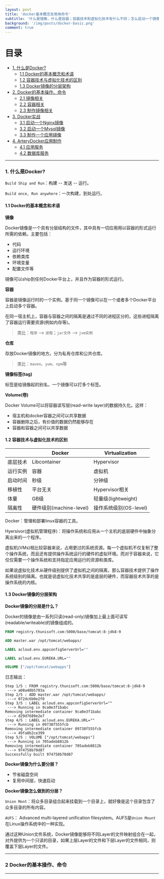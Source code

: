 ```yaml
---
layout: post
title: 'docker基本概念及常用命令'
subtitle: '什么是镜像，什么是容器；容器技术和虚拟化技术有什么不同；怎么启动一个镜像，进入镜像，映射镜像的端口到主机；主机和镜像之间怎么共享数据...记录一下！'
background: '/img/posts/docker-basic.png'
comment: true
---
```


# 目录

- [1. 什么是Docker?](#1)
    - [1.1 Docker的基本概念和术语](#1.1)
    - [1.2 容器技术与虚拟化技术的区别](#1.2)
    - [1.3 Docker镜像的分层架构](#1.3)
- [2. Docker的基本操作、命令](#2)
    - [2.1 镜像相关](#2.1)
    - [2.2 容器相关](#2.2)
    - [2.3 制作镜像相关](#2.3)
- [3. Docker实战](#3)
    - [3.1 启动一个Nginx镜像](#3.1)
    - [3.2 启动一个Mysql镜像](#3.1)
    - [3.3 制作一个应用镜像](#3.3)
- [4. ArteryDocker应用制作](#4)
    - [4.1 应用服务](#4.1)
    - [4.2 数据库服务](#4.1)

---

<h3 id="1">1. 什么是Docker?</h3>

`Build Ship and Run`：构建 -- 发送 -- 运行。

`Build once, Run anywhere`：一次构建，到处运行。

<h4 id="1.1">1.1 Docker的基本概念和术语</h4>

**镜像**

Docker镜像是一个具有分层结构的文件，其中具有一切应用用以容器的形式运行所需的依赖。主要包括：

- 代码
- 运行环境
- 依赖类库
- 环境变量
- 配置文件等

镜像可以ship到任何Docker平台上，并且作为容器的形式运行。

**容器**

容器是镜像运行时的一个实例。基于同一个镜像可以在一个或者多个Docker平台上启动多个容器。

在同一宿主机上，容器与容器之间的隔离是通过不同的进程区分的，这些进程隔离了容器运行需要资源(例如内存等)。

> 类比：`程序` --> `进程`；`jar文件` --> `jvm实例`

**仓库**

存放Docker镜像的地方。分为私有仓库和公共仓库。

> 类比：`maven`、`yum`、`npm`等

**镜像标签(tag)**

标签是给镜像起的别名，一个镜像可以打多个标签。

**Volume(卷)**

Docker Volume可以将容器读写层(read-write layer)的数据持久化。这样：

- 宿主机和docker容器之间可以共享数据
- 容器删除之后，有价值的数据仍然能够存在
- 容器和容器之间可以共享数据

<h4 id="1.2">1.2 容器技术与虚拟化技术的区别</h4>

|          | Docker                  | Virtualization         |
| -------- | ----------------------- | ---------------------- |
| 底层技术 | Libcontainer            | Hypervisor             |
| 运行实例 | 容器                    | 虚拟机                 |
| 启动时间 | 秒级                    | 分钟级                 |
| 移植性   | 平台无关                | Hypervisor相关         |
| 体量     | GB级                    | 轻量级(lightweight)    |
| 隔离性   | 硬件级别(machine-level) | 操作系统级别(OS-level) |

Docker：管理和部署linux容器的工具。

Hyersivor(虚拟机管理程序)：将操作系统和应用从一个主机的底层硬件中抽象分离出来的一个程序。

虚拟机(VMs)相比较容器来说，占用更过的系统资源。每一个虚拟机不仅复制了整个操作系统，而且还有提供操作系统运行的硬件的虚拟环境。而对于容器来说，它仅仅需要一个操作系统和支持指定应用运行的资源和类库。

如果说虚拟化技术从硬件级别提供了虚拟机之间的隔离，那么容器技术提供了操作系统级别的隔离。也就是说虚拟化技术共享的是底层的硬件，而容器技术共享的是操作系统的内核。

<h4 id="1.3">1.3 Docker镜像的分层架构</h4>

**Docker镜像的分层是什么？**

Docker的镜像是由一系列只读(read-only)镜像加上最上面可读写(readable/writeable)的镜像组成的。

```dockerfile
FROM registry.thunisoft.com:5000/base/tomcat:8-jdk8-9

ADD master.war /opt/tomcat/webapps/

LABEL acloud.env.appconfigServerUrl=""

LABEL acloud.env.EUREKA.URL=""

VOLUME ["/opt/tomcat/webapps"]
```

日志输出：

```
Step 1/5 : FROM registry.thunisoft.com:5000/base/tomcat:8-jdk8-9
 ---> a08a48b5703a
Step 2/5 : ADD master.war /opt/tomcat/webapps/
 ---> 072dc6b0e2f0
Step 3/5 : LABEL acloud.env.appconfigServerUrl=""
 ---> Running in 9ca0e3f1babc
Removing intermediate container 9ca0e3f1babc
 ---> d29d7689e2e7
Step 4/5 : LABEL acloud.env.EUREKA.URL=""
 ---> Running in 09738f555fcb
Removing intermediate container 09738f555fcb
 ---> 49fa8b2ce399
Step 5/5 : VOLUME ["/opt/tomcat/webapps"]
 ---> Running in 705adeb8812b
Removing intermediate container 705adeb8812b
 ---> 974758b70d87
Successfully built 974758b70d87
```

**Docker镜像为什么要分层？**

- 节省磁盘空间
- 复用中间层，快速启动

**Docker镜像怎么做到的分层？**

`Union Mont`：将众多目录组合起来挂载到一个目录上，就好像是这个目录包含了众多目录的所有内容。

`AUFS`： Advanced multi-layered unification filesystem。AUFS是`Union Mount`在Linux操作系统中的一种实现。

通过这种Union文件系统，Docker镜像能够将不同Layer的文件映射组合在一起，对外提供为一个只读的目录，如果上层Layer的文件和下层Layer的文件相同，则覆盖下层Layer的文件。

---

<h3 id="2">2 Docker的基本操作、命令</h3>

---
